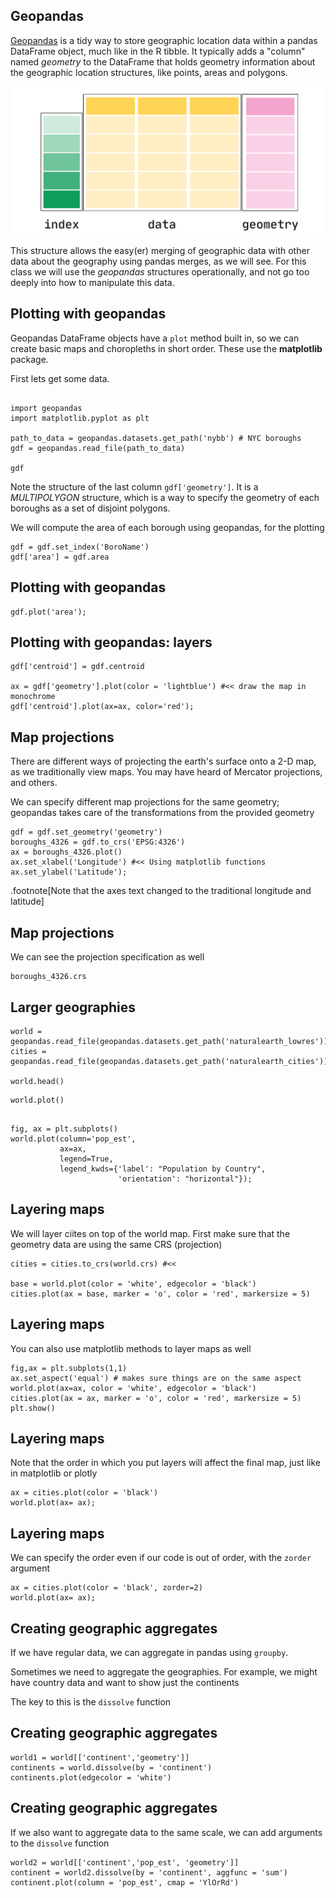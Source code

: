 ## Geopandas

[Geopandas](https://geopandas.org/index.html) is a tidy way to store geographic location data within
a pandas DataFrame object, much like in the R tibble. It typically adds a "column" named _geometry_
to the DataFrame that holds geometry information about the geographic location structures, like points, 
areas and polygons. 

![](img/geodataframe.png)

This structure allows the easy(er) merging of geographic data with other data about the geography
using pandas merges, as we will see. For this class we will use the _geopandas_ structures operationally,
and not go too deeply into how to manipulate this data.

## Plotting with geopandas

Geopandas DataFrame objects have a `plot` method built in, so we can create basic maps and 
choropleths in short order. These use the **matplotlib** package.

First lets get some data.


```

import geopandas
import matplotlib.pyplot as plt

path_to_data = geopandas.datasets.get_path('nybb') # NYC boroughs
gdf = geopandas.read_file(path_to_data)

gdf
```

Note the structure of the last column `gdf['geometry']`. It is a _MULTIPOLYGON_ structure, which
is a way to specify the geometry of each boroughs as a set of disjoint polygons. 

We will compute the area of each borough using geopandas, for the plotting


```
gdf = gdf.set_index('BoroName')
gdf['area'] = gdf.area
```

## Plotting with geopandas



```
gdf.plot('area');
```


## Plotting with geopandas: layers



```
gdf['centroid'] = gdf.centroid

ax = gdf['geometry'].plot(color = 'lightblue') #<< draw the map in monochrome
gdf['centroid'].plot(ax=ax, color='red');
```


## Map projections

There are different ways of projecting the earth's surface onto a 2-D map, as we traditionally
view maps. You may have heard of Mercator projections, and others.

We can specify different map projections for the same geometry; geopandas takes care of the 
transformations from the provided geometry



```
gdf = gdf.set_geometry('geometry')
boroughs_4326 = gdf.to_crs('EPSG:4326')
ax = boroughs_4326.plot()
ax.set_xlabel('Longitude') #<< Using matplotlib functions
ax.set_ylabel('Latitude');
```

.footnote[Note that the axes text changed to the traditional longitude and latitude]


## Map projections

We can see the projection specification as well


```
boroughs_4326.crs
```


## Larger geographies



```
world = geopandas.read_file(geopandas.datasets.get_path('naturalearth_lowres'))
cities = geopandas.read_file(geopandas.datasets.get_path('naturalearth_cities'))

world.head()
```


```
world.plot()
```


```

fig, ax = plt.subplots()
world.plot(column='pop_est',
           ax=ax,
           legend=True,
           legend_kwds={'label': "Population by Country",
                        'orientation': "horizontal"});
```

## Layering maps

We will layer ciites on top of the world map. First make sure that the geometry data are using 
the same CRS (projection)


```
cities = cities.to_crs(world.crs) #<<

base = world.plot(color = 'white', edgecolor = 'black')
cities.plot(ax = base, marker = 'o', color = 'red', markersize = 5)
```

## Layering maps

You can also use matplotlib methods to layer maps as well


```
fig,ax = plt.subplots(1,1)
ax.set_aspect('equal') # makes sure things are on the same aspect
world.plot(ax=ax, color = 'white', edgecolor = 'black')
cities.plot(ax = ax, marker = 'o', color = 'red', markersize = 5)
plt.show()
```

## Layering maps

Note that the order in which you put layers will affect the final map, just like in matplotlib or plotly


```
ax = cities.plot(color = 'black')
world.plot(ax= ax);
```

## Layering maps

We can specify the order even if our code is out of order, with the `zorder` argument


```
ax = cities.plot(color = 'black', zorder=2)
world.plot(ax= ax);
```

## Creating geographic aggregates

If we have regular data, we can aggregate in pandas using `groupby`. 

Sometimes we need to aggregate the geographies. For example, we might have country data and want
to show just the continents

The key to this is the `dissolve` function

## Creating geographic aggregates


```
world1 = world[['continent','geometry']]
continents = world.dissolve(by = 'continent')
continents.plot(edgecolor = 'white')
```

## Creating geographic aggregates

If we also want to aggregate data to the same scale, we can add arguments to the `dissolve` function


```
world2 = world[['continent','pop_est', 'geometry']]
continent = world2.dissolve(by = 'continent', aggfunc = 'sum')
continent.plot(column = 'pop_est', cmap = 'YlOrRd')
```


```

```
